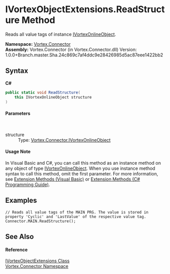 # IVortexObjectExtensions.ReadStructure Method 
 

Reads all value tags of instance <a href="T_Vortex_Connector_IVortexOnlineObject.md">IVortexOnlineObject</a>.

**Namespace:**&nbsp;<a href="N_Vortex_Connector.md">Vortex.Connector</a><br />**Assembly:**&nbsp;Vortex.Connector (in Vortex.Connector.dll) Version: 1.0.0+Branch.master.Sha.24c869c7af4ddc9e28426985d5ac87eee1422bb2

## Syntax

**C#**<br />
``` C#
public static void ReadStructure(
	this IVortexOnlineObject structure
)
```


#### Parameters
&nbsp;<dl><dt>structure</dt><dd>Type: <a href="T_Vortex_Connector_IVortexOnlineObject.md">Vortex.Connector.IVortexOnlineObject</a><br /></dd></dl>

#### Usage Note
In Visual Basic and C#, you can call this method as an instance method on any object of type <a href="T_Vortex_Connector_IVortexOnlineObject.md">IVortexOnlineObject</a>. When you use instance method syntax to call this method, omit the first parameter. For more information, see <a href="https://docs.microsoft.com/dotnet/visual-basic/programming-guide/language-features/procedures/extension-methods">Extension Methods (Visual Basic)</a> or <a href="https://docs.microsoft.com/dotnet/csharp/programming-guide/classes-and-structs/extension-methods">Extension Methods (C# Programming Guide)</a>.

## Examples

```
// Reads all value tags of the MAIN PRG. The value is stored in property 'Cyclic' and 'LastValue' of the respective value tag.
Connector.MAIN.ReadStructure();
```


## See Also


#### Reference
<a href="T_Vortex_Connector_IVortexObjectExtensions.md">IVortexObjectExtensions Class</a><br /><a href="N_Vortex_Connector.md">Vortex.Connector Namespace</a><br />